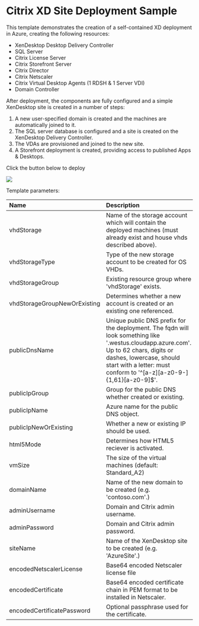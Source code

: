# Citrix XD Site Deployment Sample

This template demonstrates the creation of a self-contained XD deployment in Azure, creating the following resources:

* XenDesktop Desktop Delivery Controller
* SQL Server
* Citrix License Server
* Citrix Storefront Server
* Citrix Director
* Citrix Netscaler
* Citrix Virtual Desktop Agents (1 RDSH & 1 Server VDI)
* Domain Controller

After deployment, the components are fully configured and a simple XenDesktop site is created in a number of steps:

1. A new user-specified domain is created and the machines are automatically joined to it.
2. The SQL server database is configured and a site is created on the XenDesktop Delivery Controller.
3. The VDAs are provisioned and joined to the new site.
4. A Storefront deployment is created, providing access to published Apps & Desktops.

Click the button below to deploy

<a href="https://portal.azure.com/#create/Microsoft.Template/uri/https%3A%2F%2Fraw.githubusercontent.com%2Falexstoddard%2Fazure-quickstart-templates%2Fmaster%2Fcitrix-xd-site%2FmainTemplate.json" target="_blank">
    <img src="http://azuredeploy.net/deploybutton.png"/>
</a>

Template parameters:

| Name   | Description    |
|:--- |:---|
| vhdStorage | Name of the storage account which will contain the deployed machines (must already exist and house vhds described above). |
| vhdStorageType | Type of the new storage account to be created for OS VHDs. |
| vhdStorageGroup | Existing resource group where 'vhdStorage' exists. |
| vhdStorageGroupNewOrExisting | Determines whether a new account is created or an existing one referenced. |
| publicDnsName | Unique public DNS prefix for the deployment. The fqdn will look something like '<dnsname>.westus.cloudapp.azure.com'. Up to 62 chars, digits or dashes, lowercase, should start with a letter: must conform to '^[a-z][a-z0-9-]{1,61}[a-z0-9]$'. |
| publicIpGroup | Group for the public DNS whether created or existing. |
| publicIpName | Azure name for the public DNS object. |
| publicIpNewOrExisting | Whether a new or existing IP should be used. |
| html5Mode | Determines how HTML5 reciever is activated. |
| vmSize | The size of the virtual machines (default: Standard_A2) |
| domainName | Name of the new domain to be created (e.g. 'contoso.com'.) |
| adminUsername | Domain and Citrix admin username. |
| adminPassword | Domain and Citrix admin password. |
| siteName | Name of the XenDesktop site to be created (e.g. 'AzureSite'.) |
| encodedNetscalerLicense | Base64 encoded Netscaler license file |
| encodedCertificate | Base64 encoded certificate chain in PEM format to be installed in Netscaler. |
| encodedCertificatePassword | Optional passphrase used for the certificate. |

